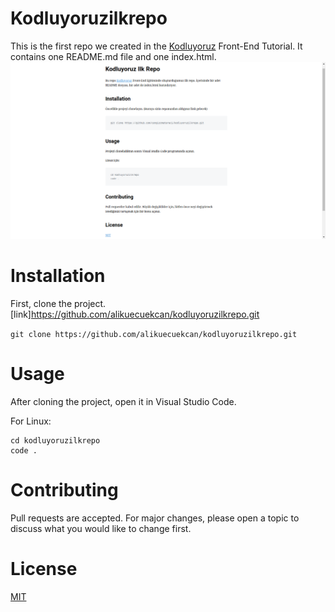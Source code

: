 # Kodluyoruzilkrepo
This is the first repo  we created in the [Kodluyoruz](https://www.kodluyoruz.org/) Front-End Tutorial. It contains one README.md file and one index.html.
![](https://raw.githubusercontent.com/Kodluyoruz/taskforce/main/git/odev1/figures/markdown.png)

# Installation
First, clone the project. [link]https://github.com/alikuecuekcan/kodluyoruzilkrepo.git

`git clone https://github.com/alikuecuekcan/kodluyoruzilkrepo.git`

# Usage
After cloning the project, open it in Visual Studio Code.

For Linux:

```
cd kodluyoruzilkrepo
code .
```

# Contributing

Pull requests are accepted. For major changes, please open a topic to discuss what you would like to change first.

# License
[MIT](https://github.com/alikuecuekcan/kodluyoruzilkrepo/blob/main/LICENSE)
